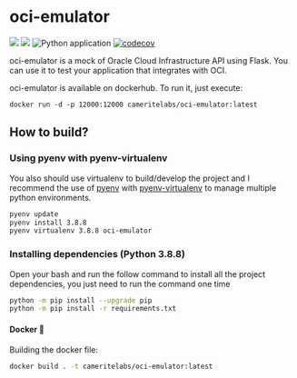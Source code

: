 # oci-emulator

<img src="https://img.shields.io/badge/python-3.8.8-blue"> <img src="https://img.shields.io/github/license/cameritelabs/oci-emulator">
![Python application](https://github.com/cameritelabs/oci-emulator/workflows/Python%20application/badge.svg)
[![codecov](https://codecov.io/gh/cameritelabs/oci-emulator/branch/main/graph/badge.svg?token=5C8SX1Q6P9)](https://codecov.io/gh/cameritelabs/oci-emulator)

oci-emulator is a mock of Oracle Cloud Infrastructure API using Flask. You can use it to test your application that integrates with OCI.

oci-emulator is available on dockerhub. To run it, just execute:
```
docker run -d -p 12000:12000 cameritelabs/oci-emulator:latest
```

## How to build?
### Using pyenv with pyenv-virtualenv

You also should use virtualenv to build/develop the project and I recommend the use of [pyenv](https://github.com/pyenv/pyenv) with [pyenv-virtualenv](https://github.com/pyenv/pyenv-virtualenv) to manage multiple python environments.


```bash
pyenv update
pyenv install 3.8.8
pyenv virtualenv 3.8.8 oci-emulator
```

### Installing dependencies (Python 3.8.8)

Open your bash and run the follow command to install all the project dependencies, you just need to run the command one time

```bash
python -m pip install --upgrade pip
python -m pip install -r requirements.txt
```

#### Docker 🐋

Building the docker file:
```bash
docker build . -t cameritelabs/oci-emulator:latest
```
